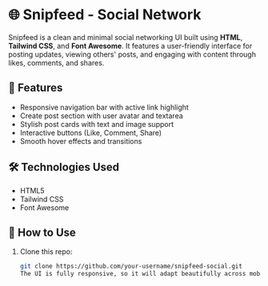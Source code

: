# 🌐 Snipfeed - Social Network

Snipfeed is a clean and minimal social networking UI built using **HTML**, **Tailwind CSS**, and **Font Awesome**. It features a user-friendly interface for posting updates, viewing others' posts, and engaging with content through likes, comments, and shares.

## 🚀 Features

- Responsive navigation bar with active link highlight
- Create post section with user avatar and textarea
- Stylish post cards with text and image support
- Interactive buttons (Like, Comment, Share)
- Smooth hover effects and transitions

## 🛠️ Technologies Used

- HTML5
- Tailwind CSS
- Font Awesome
## 📁 How to Use

1. Clone this repo:
   ```bash
   git clone https://github.com/your-username/snipfeed-social.git
   The UI is fully responsive, so it will adapt beautifully across mobile, tablet, and desktop devices.
